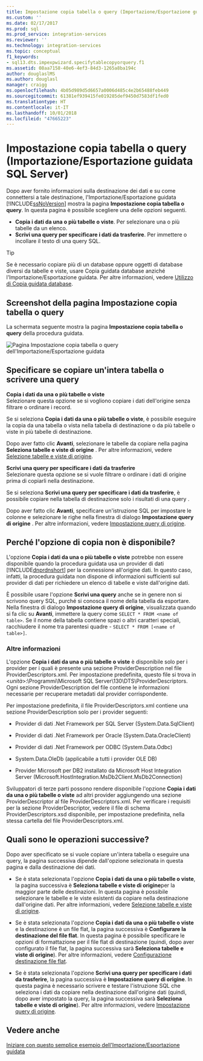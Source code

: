```yaml
---
title: Impostazione copia tabella o query (Importazione/Esportazione guidata SQL Server) | Microsoft Docs
ms.custom: ''
ms.date: 02/17/2017
ms.prod: sql
ms.prod_service: integration-services
ms.reviewer: ''
ms.technology: integration-services
ms.topic: conceptual
f1_keywords:
- sql13.dts.impexpwizard.specifytablecopyorquery.f1
ms.assetid: 08aa7158-40e6-4ef3-84d3-1265a8ba194c
author: douglaslMS
ms.author: douglasl
manager: craigg
ms.openlocfilehash: 4b05d989d5d6657a0006d485c4e2b65488feb449
ms.sourcegitcommit: 61381ef939415fe019285def9450d7583df1fed0
ms.translationtype: HT
ms.contentlocale: it-IT
ms.lasthandoff: 10/01/2018
ms.locfileid: "47665223"
---
```

# <a name="specify-table-copy-or-query-sql-server-import-and-export-wizard"></a>Impostazione copia tabella o query (Importazione/Esportazione guidata SQL Server)
  Dopo aver fornito informazioni sulla destinazione dei dati e su come connettersi a tale destinazione, l'Importazione/Esportazione guidata [!INCLUDE[ssNoVersion](../../includes/ssnoversion-md.md)] mostra la pagina **Impostazione copia tabella o query**. In questa pagina è possibile scegliere una delle opzioni seguenti.
-   **Copia i dati da una o più tabelle o viste**. Per selezionare una o più tabelle da un elenco.
-   **Scrivi una query per specificare i dati da trasferire**. Per immettere o incollare il testo di una query SQL.
    
> [!TIP]
> Se è necessario copiare più di un database oppure oggetti di database diversi da tabelle e viste, usare Copia guidata database anziché l'Importazione/Esportazione guidata. Per altre informazioni, vedere [Utilizzo di Copia guidata database](../../relational-databases/databases/use-the-copy-database-wizard.md).     
 
## <a name="screen-shot-of-the-specify-table-copy-or-query-page"></a>Screenshot della pagina Impostazione copia tabella o query    
 La schermata seguente mostra la pagina **Impostazione copia tabella o query** della procedura guidata.    
    
 ![Pagina Impostazione copia tabella o query dell'Importazione/Esportazione guidata](../../integration-services/import-export-data/media/table-copy-or-query.png "Pagina Impostazione copia tabella o query dell'Importazione/Esportazione guidata")    
    
## <a name="specify-whether-to-copy-an-entire-table-or-write-a-query"></a>Specificare se copiare un'intera tabella o scrivere una query 
 **Copia i dati da una o più tabelle o viste**    
 Selezionare questa opzione se si vogliono copiare i dati dell'origine senza filtrare o ordinare i record.   

Se si seleziona **Copia i dati da una o più tabelle o viste**, è possibile eseguire la copia da una tabella o vista nella tabella di destinazione o da più tabelle o viste in più tabelle di destinazione.

 Dopo aver fatto clic **Avanti**, selezionare le tabelle da copiare nella pagina **Seleziona tabelle e viste di origine** . Per altre informazioni, vedere [Selezione tabelle e viste di origine](../../integration-services/import-export-data/select-source-tables-and-views-sql-server-import-and-export-wizard.md).   
    
 **Scrivi una query per specificare i dati da trasferire**    
 Selezionare questa opzione se si vuole filtrare o ordinare i dati di origine prima di copiarli nella destinazione.    
    
Se si seleziona **Scrivi una query per specificare i dati da trasferire**, è possibile copiare nella tabella di destinazione solo i risultati di una query .  

Dopo aver fatto clic **Avanti**, specificare un'istruzione SQL per impostare le colonne e selezionare le righe nella finestra di dialogo **Impostazione query di origine** . Per altre informazioni, vedere [Impostazione query di origine](../../integration-services/import-export-data/provide-a-source-query-sql-server-import-and-export-wizard.md).   
    
## <a name="why-isnt-the-copy-option-available"></a>Perché l'opzione di copia non è disponibile?    
 L'opzione **Copia i dati da una o più tabelle o viste** potrebbe non essere disponibile quando la procedura guidata usa un provider di dati [!INCLUDE[dnprdnshort](../../includes/dnprdnshort-md.md)] per la connessione all'origine dati. In questo caso, infatti, la procedura guidata non dispone di informazioni sufficienti sul provider di dati per richiedere un elenco di tabelle e viste dall'origine dati. 
 
È possibile usare l'opzione **Scrivi una query** anche se in genere non si scrivono query SQL, purché si conosca il nome della tabella da esportare. Nella finestra di dialogo **Impostazione query di origine**, visualizzata quando si fa clic su **Avanti**, immettere la query come `SELECT * FROM <name of table>`. Se il nome della tabella contiene spazi o altri caratteri speciali, racchiudere il nome tra parentesi quadre - `SELECT * FROM [<name of table>]`.

### <a name="more-info"></a>Altre informazioni
 L'opzione **Copia i dati da una o più tabelle o viste** è disponibile solo per i provider per i quali è presente una sezione ProviderDescription nel file ProviderDescriptors.xml. Per impostazione predefinita, questo file si trova in \<*unità*>:\Programmi\Microsoft SQL Server\130\DTS\ProviderDescriptors. Ogni sezione ProviderDescription del file contiene le informazioni necessarie per recuperare metadati dal provider corrispondente.    
    
 Per impostazione predefinita, il file ProviderDescriptors.xml contiene una sezione ProviderDescription solo per i provider seguenti:    
    
-   Provider di dati .Net Framework per SQL Server (System.Data.SqlClient)    
    
-   Provider di dati .Net Framework per Oracle (System.Data.OracleClient)    
    
-   Provider di dati .Net Framework per ODBC (System.Data.Odbc)    
    
-    System.Data.OleDb (applicabile a tutti i provider OLE DB)    
    
-   Provider Microsoft per DB2 installato da Microsoft Host Integration Server (Microsoft.HostIntegration.MsDb2Client.MsDb2Connection)    
    
 Sviluppatori di terze parti possono rendere disponibile l'opzione **Copia i dati da una o più tabelle o viste** ad altri provider aggiungendo una sezione ProviderDescriptor al file ProviderDescriptors.xml. Per verificare i requisiti per la sezione ProviderDescriptor, vedere il file di schema ProviderDescriptors.xsd disponibile, per impostazione predefinita, nella stessa cartella del file ProviderDescriptors.xml.    
    
## <a name="whats-next"></a>Quali sono le operazioni successive?    
 Dopo aver specificato se si vuole copiare un'intera tabella o eseguire una query, la pagina successiva dipende dall'opzione selezionata in questa pagina e dalla destinazione dei dati.    
    
-   Se è stata selezionata l'opzione **Copia i dati da una o più tabelle o viste**, la pagina successiva è **Seleziona tabelle e viste di origine**per la maggior parte delle destinazioni. In questa pagina è possibile selezionare le tabelle e le viste esistenti da copiare nella destinazione dall'origine dati. Per altre informazioni, vedere [Selezione tabelle e viste di origine](../../integration-services/import-export-data/select-source-tables-and-views-sql-server-import-and-export-wizard.md).    
    
-   Se è stata selezionata l'opzione **Copia i dati da una o più tabelle o viste** e la destinazione è un file flat, la pagina successiva è **Configurare la destinazione del file flat**. In questa pagina è possibile specificare le opzioni di formattazione per il file flat di destinazione (quindi, dopo aver configurato il file flat, la pagina successiva sarà **Seleziona tabelle e viste di origine**). Per altre informazioni, vedere [Configurazione destinazione file flat](../../integration-services/import-export-data/configure-flat-file-destination-sql-server-import-and-export-wizard.md).    
    
-   Se è stata selezionata l'opzione **Scrivi una query per specificare i dati da trasferire**, la pagina successiva è **Impostazione query di origine**. In questa pagina è necessario scrivere e testare l'istruzione SQL che seleziona i dati da copiare nella destinazione dall'origine dati (quindi, dopo aver impostato la query, la pagina successiva sarà **Seleziona tabelle e viste di origine**). Per altre informazioni, vedere [Impostazione query di origine](../../integration-services/import-export-data/provide-a-source-query-sql-server-import-and-export-wizard.md).

## <a name="see-also"></a>Vedere anche
[Iniziare con questo semplice esempio dell'Importazione/Esportazione guidata](../../integration-services/import-export-data/get-started-with-this-simple-example-of-the-import-and-export-wizard.md)


